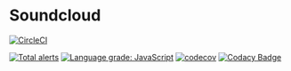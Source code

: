 # Soundcloud

[![CircleCI](https://circleci.com/gh/Liuxioc/soundcloud/tree/main.svg?style=svg)](https://circleci.com/gh/Liuxioc/soundcloud/tree/main)

[![Total alerts](https://img.shields.io/lgtm/alerts/g/Liuxioc/soundcloud.svg?logo=lgtm&logoWidth=18)](https://lgtm.com/projects/g/Liuxioc/soundcloud/alerts/)
[![Language grade: JavaScript](https://img.shields.io/lgtm/grade/javascript/g/Liuxioc/soundcloud.svg?logo=lgtm&logoWidth=18)](https://lgtm.com/projects/g/Liuxioc/soundcloud/context:javascript)
[![codecov](https://codecov.io/gh/Liuxioc/soundcloud/branch/main/graph/badge.svg?token=NHOJMMWVOT)](https://codecov.io/gh/Liuxioc/soundcloud)
[![Codacy Badge](https://app.codacy.com/project/badge/Grade/987bedc39e6f4b0abe629469934aac1e)](https://www.codacy.com/gh/Liuxioc/soundcloud/dashboard?utm_source=github.com&utm_medium=referral&utm_content=Liuxioc/soundcloud&utm_campaign=Badge_Grade)
